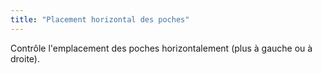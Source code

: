 ```yaml
---
title: "Placement horizontal des poches"
---
```


Contrôle l'emplacement des poches horizontalement (plus à gauche ou à droite).




